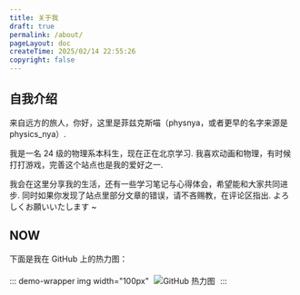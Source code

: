 ```yaml
---
title: 关于我
draft: true
permalink: /about/
pageLayout: doc
createTime: 2025/02/14 22:55:26
copyright: false
---
```

## 自我介绍

来自远方的旅人，你好，这里是菲兹克斯喵（physnya，或者更早的名字来源是 physics_nya）.

我是一名 24 级的物理系本科生，现在正在北京学习. 我喜欢动画和物理，有时候打打游戏，完善这个站点也是我的爱好之一.

我会在这里分享我的生活，还有一些学习笔记与心得体会，希望能和大家共同进步. 同时如果你发现了站点里部分文章的错误，请不吝赐教，在评论区指出. よろしくお願いいたします ~

## NOW

下面是我在 GitHub 上的热力图：

::: demo-wrapper img width="100px"
<img src="https://ghchart.rshah.org/409ba5/Physnya" alt="GitHub 热力图" style="border: 5px solid transparent;margin: auto">
:::